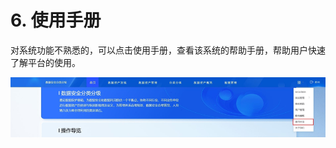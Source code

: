 # 6. 使用手册

对系统功能不熟悉的，可以点击使用手册，查看该系统的帮助手册，帮助用户快速了解平台的使用。

![](/images/operation/dc/system/manual_1.png)
